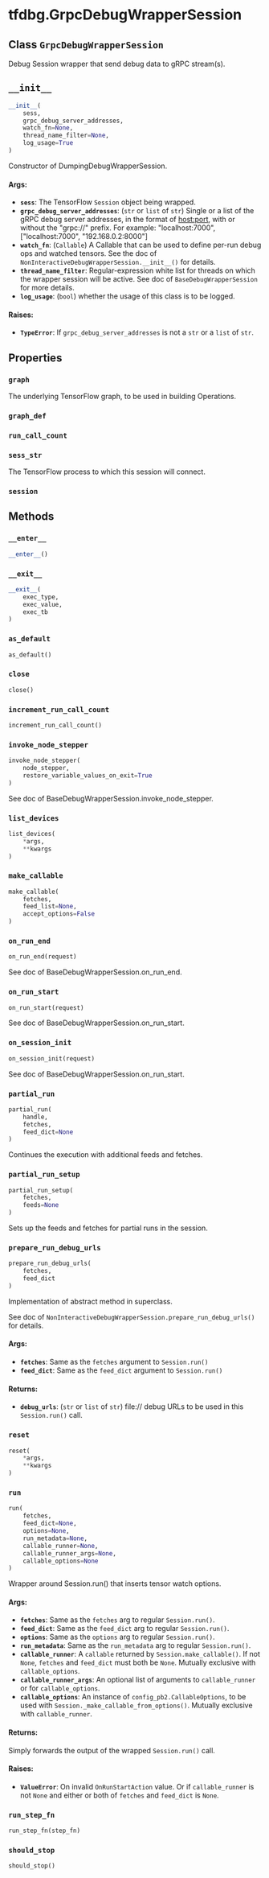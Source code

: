 <div itemscope itemtype="http://developers.google.com/ReferenceObject">
<meta itemprop="name" content="tfdbg.GrpcDebugWrapperSession" />
<meta itemprop="path" content="Stable" />
<meta itemprop="property" content="graph"/>
<meta itemprop="property" content="graph_def"/>
<meta itemprop="property" content="run_call_count"/>
<meta itemprop="property" content="sess_str"/>
<meta itemprop="property" content="session"/>
<meta itemprop="property" content="__enter__"/>
<meta itemprop="property" content="__exit__"/>
<meta itemprop="property" content="__init__"/>
<meta itemprop="property" content="as_default"/>
<meta itemprop="property" content="close"/>
<meta itemprop="property" content="increment_run_call_count"/>
<meta itemprop="property" content="invoke_node_stepper"/>
<meta itemprop="property" content="list_devices"/>
<meta itemprop="property" content="make_callable"/>
<meta itemprop="property" content="on_run_end"/>
<meta itemprop="property" content="on_run_start"/>
<meta itemprop="property" content="on_session_init"/>
<meta itemprop="property" content="partial_run"/>
<meta itemprop="property" content="partial_run_setup"/>
<meta itemprop="property" content="prepare_run_debug_urls"/>
<meta itemprop="property" content="reset"/>
<meta itemprop="property" content="run"/>
<meta itemprop="property" content="run_step_fn"/>
<meta itemprop="property" content="should_stop"/>
</div>

# tfdbg.GrpcDebugWrapperSession

## Class `GrpcDebugWrapperSession`



Debug Session wrapper that send debug data to gRPC stream(s).

<h2 id="__init__"><code>__init__</code></h2>

``` python
__init__(
    sess,
    grpc_debug_server_addresses,
    watch_fn=None,
    thread_name_filter=None,
    log_usage=True
)
```

Constructor of DumpingDebugWrapperSession.

#### Args:

* <b>`sess`</b>: The TensorFlow `Session` object being wrapped.
* <b>`grpc_debug_server_addresses`</b>: (`str` or `list` of `str`) Single or a list
    of the gRPC debug server addresses, in the format of
    <host:port>, with or without the "grpc://" prefix. For example:
      "localhost:7000",
      ["localhost:7000", "192.168.0.2:8000"]
* <b>`watch_fn`</b>: (`Callable`) A Callable that can be used to define per-run
    debug ops and watched tensors. See the doc of
    `NonInteractiveDebugWrapperSession.__init__()` for details.
* <b>`thread_name_filter`</b>: Regular-expression white list for threads on which the
    wrapper session will be active. See doc of `BaseDebugWrapperSession` for
    more details.
* <b>`log_usage`</b>: (`bool`) whether the usage of this class is to be logged.


#### Raises:

* <b>`TypeError`</b>: If `grpc_debug_server_addresses` is not a `str` or a `list`
     of `str`.



## Properties

<h3 id="graph"><code>graph</code></h3>

The underlying TensorFlow graph, to be used in building Operations.

<h3 id="graph_def"><code>graph_def</code></h3>



<h3 id="run_call_count"><code>run_call_count</code></h3>



<h3 id="sess_str"><code>sess_str</code></h3>

The TensorFlow process to which this session will connect.

<h3 id="session"><code>session</code></h3>





## Methods

<h3 id="__enter__"><code>__enter__</code></h3>

``` python
__enter__()
```



<h3 id="__exit__"><code>__exit__</code></h3>

``` python
__exit__(
    exec_type,
    exec_value,
    exec_tb
)
```



<h3 id="as_default"><code>as_default</code></h3>

``` python
as_default()
```



<h3 id="close"><code>close</code></h3>

``` python
close()
```



<h3 id="increment_run_call_count"><code>increment_run_call_count</code></h3>

``` python
increment_run_call_count()
```



<h3 id="invoke_node_stepper"><code>invoke_node_stepper</code></h3>

``` python
invoke_node_stepper(
    node_stepper,
    restore_variable_values_on_exit=True
)
```

See doc of BaseDebugWrapperSession.invoke_node_stepper.

<h3 id="list_devices"><code>list_devices</code></h3>

``` python
list_devices(
    *args,
    **kwargs
)
```



<h3 id="make_callable"><code>make_callable</code></h3>

``` python
make_callable(
    fetches,
    feed_list=None,
    accept_options=False
)
```



<h3 id="on_run_end"><code>on_run_end</code></h3>

``` python
on_run_end(request)
```

See doc of BaseDebugWrapperSession.on_run_end.

<h3 id="on_run_start"><code>on_run_start</code></h3>

``` python
on_run_start(request)
```

See doc of BaseDebugWrapperSession.on_run_start.

<h3 id="on_session_init"><code>on_session_init</code></h3>

``` python
on_session_init(request)
```

See doc of BaseDebugWrapperSession.on_run_start.

<h3 id="partial_run"><code>partial_run</code></h3>

``` python
partial_run(
    handle,
    fetches,
    feed_dict=None
)
```

Continues the execution with additional feeds and fetches.

<h3 id="partial_run_setup"><code>partial_run_setup</code></h3>

``` python
partial_run_setup(
    fetches,
    feeds=None
)
```

Sets up the feeds and fetches for partial runs in the session.

<h3 id="prepare_run_debug_urls"><code>prepare_run_debug_urls</code></h3>

``` python
prepare_run_debug_urls(
    fetches,
    feed_dict
)
```

Implementation of abstract method in superclass.

See doc of `NonInteractiveDebugWrapperSession.prepare_run_debug_urls()`
for details.

#### Args:

* <b>`fetches`</b>: Same as the `fetches` argument to `Session.run()`
* <b>`feed_dict`</b>: Same as the `feed_dict` argument to `Session.run()`


#### Returns:

* <b>`debug_urls`</b>: (`str` or `list` of `str`) file:// debug URLs to be used in
    this `Session.run()` call.

<h3 id="reset"><code>reset</code></h3>

``` python
reset(
    *args,
    **kwargs
)
```



<h3 id="run"><code>run</code></h3>

``` python
run(
    fetches,
    feed_dict=None,
    options=None,
    run_metadata=None,
    callable_runner=None,
    callable_runner_args=None,
    callable_options=None
)
```

Wrapper around Session.run() that inserts tensor watch options.

#### Args:

* <b>`fetches`</b>: Same as the `fetches` arg to regular `Session.run()`.
* <b>`feed_dict`</b>: Same as the `feed_dict` arg to regular `Session.run()`.
* <b>`options`</b>: Same as the `options` arg to regular `Session.run()`.
* <b>`run_metadata`</b>: Same as the `run_metadata` arg to regular `Session.run()`.
* <b>`callable_runner`</b>: A `callable` returned by `Session.make_callable()`.
    If not `None`, `fetches` and `feed_dict` must both be `None`.
    Mutually exclusive with `callable_options`.
* <b>`callable_runner_args`</b>: An optional list of arguments to `callable_runner`
    or for `callable_options`.
* <b>`callable_options`</b>: An instance of `config_pb2.CallableOptions`, to be
    used with `Session._make_callable_from_options()`. Mutually exclusive
    with `callable_runner`.


#### Returns:

Simply forwards the output of the wrapped `Session.run()` call.


#### Raises:

* <b>`ValueError`</b>: On invalid `OnRunStartAction` value. Or if `callable_runner`
    is not `None` and either or both of `fetches` and `feed_dict` is `None`.

<h3 id="run_step_fn"><code>run_step_fn</code></h3>

``` python
run_step_fn(step_fn)
```



<h3 id="should_stop"><code>should_stop</code></h3>

``` python
should_stop()
```





